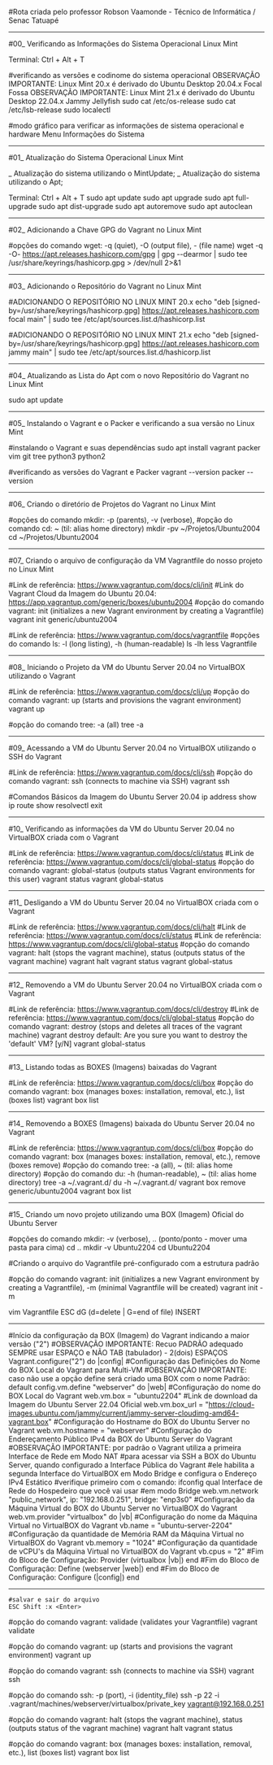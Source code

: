 #Rota criada pelo professor Robson Vaamonde - Técnico de Informática / Senac Tatuapé

____________________

#00_ Verificando as Informações do Sistema Operacional Linux Mint

Terminal: Ctrl + Alt + T

#verificando as versões e codinome do sistema operacional
OBSERVAÇÃO IMPORTANTE: Linux Mint 20.x é derivado do Ubuntu Desktop 20.04.x Focal Fossa 
OBSERVAÇÃO IMPORTANTE: Linux Mint 21.x é derivado do Ubuntu Desktop 22.04.x Jammy Jellyfish
sudo cat /etc/os-release
sudo cat /etc/lsb-release
sudo localectl

#modo gráfico para verificar as informações de sistema operacional e hardware
Menu
	Informações do Sistema

____________________

#01_ Atualização do Sistema Operacional Linux Mint

_ Atualização do sistema utilizando o MintUpdate;
_ Atualização do sistema utilizando o Apt;

Terminal: Ctrl + Alt + T
	sudo apt update
	sudo apt upgrade
	sudo apt full-upgrade
	sudo apt dist-upgrade
	sudo apt autoremove
	sudo apt autoclean

____________________

#02_ Adicionando a Chave GPG do Vagrant no Linux Mint

#opções do comando wget: -q (quiet), -O (output file), - (file name)
wget -q -O- https://apt.releases.hashicorp.com/gpg | gpg --dearmor | sudo tee /usr/share/keyrings/hashicorp.gpg > /dev/null 2>&1

____________________

#03_ Adicionando o Repositório do Vagrant no Linux Mint

#ADICIONANDO O REPOSITÓRIO NO LINUX MINT 20.x
echo "deb [signed-by=/usr/share/keyrings/hashicorp.gpg] https://apt.releases.hashicorp.com focal main" | sudo tee /etc/apt/sources.list.d/hashicorp.list

#ADICIONANDO O REPOSITÓRIO NO LINUX MINT 21.x
echo "deb [signed-by=/usr/share/keyrings/hashicorp.gpg] https://apt.releases.hashicorp.com jammy main" | sudo tee /etc/apt/sources.list.d/hashicorp.list

____________________

#04_ Atualizando as Lista do Apt com o novo Repositório do Vagrant no Linux Mint

sudo apt update

____________________

#05_ Instalando o Vagrant e o Packer e verificando a sua versão no Linux Mint

#instalando o Vagrant e suas dependências
sudo apt install vagrant packer vim git tree python3 python2

#verificando as versões do Vagrant e Packer
vagrant --version
packer --version

____________________

#06_ Criando o diretório de Projetos do Vagrant no Linux Mint

#opções do comando mkdir: -p (parents), -v (verbose), 
#opção do comando cd: ~ (til: alias home directory)
mkdir -pv ~/Projetos/Ubuntu2004
cd ~/Projetos/Ubuntu2004

____________________

#07_ Criando o arquivo de configuração da VM Vagrantfile do nosso projeto no Linux Mint

#Link de referência: https://www.vagrantup.com/docs/cli/init
#Link do Vagrant Cloud da Imagem do Ubuntu 20.04: https://app.vagrantup.com/generic/boxes/ubuntu2004
#opção do comando vagrant: init (initializes a new Vagrant environment by creating a Vagrantfile)
vagrant init generic/ubuntu2004

#Link de referência: https://www.vagrantup.com/docs/vagrantfile
#opções do comando ls: -l (long listing), -h (human-readable)
ls -lh
less Vagrantfile

____________________

#08_ Iniciando o Projeto da VM do Ubuntu Server 20.04 no VirtualBOX utilizando o Vagrant

#Link de referência: https://www.vagrantup.com/docs/cli/up
#opção do comando vagrant: up (starts and provisions the vagrant environment)
vagrant up

#opção do comando tree: -a (all)
tree -a

____________________

#09_ Acessando a VM do Ubuntu Server 20.04 no VirtualBOX utilizando o SSH do Vagrant

#Link de referência: https://www.vagrantup.com/docs/cli/ssh
#opção do comando vagrant: ssh (connects to machine via SSH)
vagrant ssh

#Comandos Básicos da Imagem do Ubuntu Server 20.04
ip address show
ip route show
resolvectl
exit

____________________

#10_ Verificando as informações da VM do Ubuntu Server 20.04 no VirtualBOX criada com o Vagrant

#Link de referência: https://www.vagrantup.com/docs/cli/status
#Link de referência: https://www.vagrantup.com/docs/cli/global-status
#opção do comando vagrant: global-status (outputs status Vagrant environments for this user)
vagrant status
vagrant global-status

____________________

#11_ Desligando a VM do Ubuntu Server 20.04 no VirtualBOX criada com o Vagrant

#Link de referência: https://www.vagrantup.com/docs/cli/halt
#Link de referência: https://www.vagrantup.com/docs/cli/status
#Link de referência: https://www.vagrantup.com/docs/cli/global-status
#opção do comando vagrant: halt (stops the vagrant machine), status (outputs status of the vagrant machine)
vagrant halt
vagrant status
vagrant global-status

____________________

#12_ Removendo a VM do Ubuntu Server 20.04 no VirtualBOX criada com o Vagrant

#Link de referência: https://www.vagrantup.com/docs/cli/destroy
#Link de referência: https://www.vagrantup.com/docs/cli/global-status
#opção do comando vagrant: destroy (stops and deletes all traces of the vagrant machine)
vagrant destroy
	default: Are you sure you want to destroy the 'default' VM? [y/N]
vagrant global-status

____________________

#13_ Listando todas as BOXES (Imagens) baixadas do Vagrant

#Link de referência: https://www.vagrantup.com/docs/cli/box
#opção do comando vagrant: box (manages boxes: installation, removal, etc.), list (boxes list)
vagrant box list

____________________

#14_ Removendo a BOXES (Imagens) baixada do Ubuntu Server 20.04 no Vagrant

#Link de referência: https://www.vagrantup.com/docs/cli/box
#opção do comando vagrant: box (manages boxes: installation, removal, etc.), remove (boxes remove)
#opção do comando tree: -a (all), ~ (til: alias home directory)
#opção do comando du: -h (human-readable), ~ (til: alias home directory)
tree -a ~/.vagrant.d/
du -h ~/.vagrant.d/
vagrant box remove generic/ubuntu2004
vagrant box list

____________________

#15_ Criando um novo projeto utilizando uma BOX (Imagem) Oficial do Ubuntu Server

#opções do comando mkdir: -v (verbose), .. (ponto/ponto - mover uma pasta para cima)
cd ..
mkdir -v Ubuntu2204
cd Ubuntu2204

#Criando o arquivo do Vagrantfile pré-configurado com a estrutura padrão

#opção do comando vagrant: init (initializes a new Vagrant environment by creating a Vagrantfile), -m (minimal Vagrantfile will be created)
vagrant init -m

vim Vagrantfile
	ESC dG (d=delete | G=end of file)
	INSERT

____________________
 
#Início da configuração da BOX (Imagem) do Vagrant indicando a maior versão ("2")
#OBSERVAÇÃO IMPORTANTE: Recuo PADRÃO adequado SEMPRE usar ESPAÇO e NÃO TAB (tabulador) - 2(dois) ESPAÇOS
Vagrant.configure("2") do |config|
  #Configuração das Definições do Nome do BOX Local do Vagrant para Multi-VM
  #OBSERVAÇÃO IMPORTANTE: caso não use a opção define será criado uma BOX com o nome Padrão: default
  config.vm.define "webserver" do |web|
    #Configuração do nome do BOX Local do Vagrant
    web.vm.box = "ubuntu2204"
    #Link de download da Imagem do Ubuntu Server 22.04 Oficial
    web.vm.box_url = "https://cloud-images.ubuntu.com/jammy/current/jammy-server-cloudimg-amd64-vagrant.box"
    #Configuração do Hostname do BOX do Ubuntu Server no Vagrant
    web.vm.hostname = "webserver"
    #Configuração do Endereçamento Público IPv4 da BOX do Ubuntu Server do Vagrant
    #OBSERVAÇÃO IMPORTANTE: por padrão o Vagrant utiliza a primeira Interface de Rede em Modo NAT
    #para acessar via SSH a BOX do Ubuntu Server, quando configurado a Interface Pública do Vagrant
    #ele habilita a segunda Interface do VirtualBOX em Modo Bridge e configura o Endereço IPv4 Estático
    #verifique primeiro com o comando: ifconfig qual Interface de Rede do Hospedeiro que você vai usar
    #em modo Bridge
    web.vm.network "public_network", ip: "192.168.0.251", bridge: "enp3s0"
    #Configuração da Máquina Virtual do BOX do Ubuntu Server no VirtualBOX do Vagrant
    web.vm.provider "virtualbox" do |vb|
      #Configuração do nome da Máquina Virtual no VirtualBOX do Vagrant
      vb.name = "ubuntu-server-2204"
      #Configuração da quantidade de Memória RAM da Máquina Virtual no VirtualBOX do Vagrant
      vb.memory = "1024"
      #Configuração da quantidade de vCPU's da Máquina Virtual no VirtualBOX do Vagrant
      vb.cpus = "2"
    #Fim do Bloco de Configuração: Provider (virtualbox |vb|)
    end
  #Fim do Bloco de Configuração: Define (webserver |web|)
  end
#Fim do Bloco de Configuração: Configure (|config|)
end

____________________

	#salvar e sair do arquivo
	ESC Shift :x <Enter>

#opção do comando vagrant: validade (validates your Vagrantfile)
vagrant validate

#opção do comando vagrant: up (starts and provisions the vagrant environment)
vagrant up

#opção do comando vagrant: ssh (connects to machine via SSH)
vagrant ssh

#opção do comando ssh: -p (port), -i (identity_file)
ssh -p 22 -i .vagrant/machines/webserver/virtualbox/private_key vagrant@192.168.0.251

#opção do comando vagrant: halt (stops the vagrant machine), status (outputs status of the vagrant machine)
vagrant halt
vagrant status

#opção do comando vagrant: box (manages boxes: installation, removal, etc.), list (boxes list)
vagrant box list
